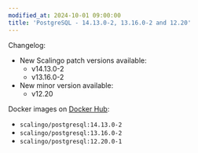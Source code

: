 ```yaml
---
modified_at: 2024-10-01 09:00:00
title: 'PostgreSQL - 14.13.0-2, 13.16.0-2 and 12.20'
---
```


Changelog:

- New Scalingo patch versions available:
  - v14.13.0-2
  - v13.16.0-2
- New minor version available:
  - v12.20

Docker images on [Docker Hub](https://hub.docker.com/r/scalingo/postgresql):

* `scalingo/postgresql:14.13.0-2`
* `scalingo/postgresql:13.16.0-2`
* `scalingo/postgresql:12.20.0-1`
